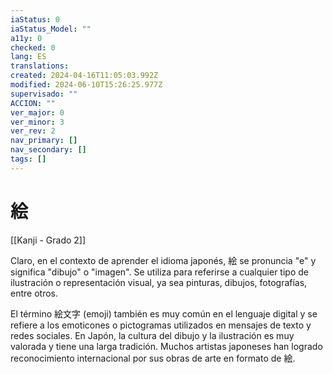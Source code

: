 ```yaml
---
iaStatus: 0
iaStatus_Model: ""
a11y: 0
checked: 0
lang: ES
translations: 
created: 2024-04-16T11:05:03.992Z
modified: 2024-06-10T15:26:25.977Z
supervisado: ""
ACCION: ""
ver_major: 0
ver_minor: 3
ver_rev: 2
nav_primary: []
nav_secondary: []
tags: []
---
```

# 絵

[[Kanji - Grado 2]]

Claro, en el contexto de aprender el idioma japonés, 絵 se pronuncia "e" y significa "dibujo" o "imagen". Se utiliza para referirse a cualquier tipo de ilustración o representación visual, ya sea pinturas, dibujos, fotografías, entre otros. 

El término 絵文字 (emoji) también es muy común en el lenguaje digital y se refiere a los emoticones o pictogramas utilizados en mensajes de texto y redes sociales. En Japón, la cultura del dibujo y la ilustración es muy valorada y tiene una larga tradición. Muchos artistas japoneses han logrado reconocimiento internacional por sus obras de arte en formato de 絵.

